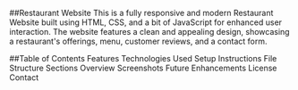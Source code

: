 ##Restaurant Website
This is a fully responsive and modern Restaurant Website built using HTML, CSS, and a bit of JavaScript for enhanced user interaction. The website features a clean and appealing design, showcasing a restaurant's offerings, menu, customer reviews, and a contact form.

##Table of Contents
Features
Technologies Used
Setup Instructions
File Structure
Sections Overview
Screenshots
Future Enhancements
License
Contact
